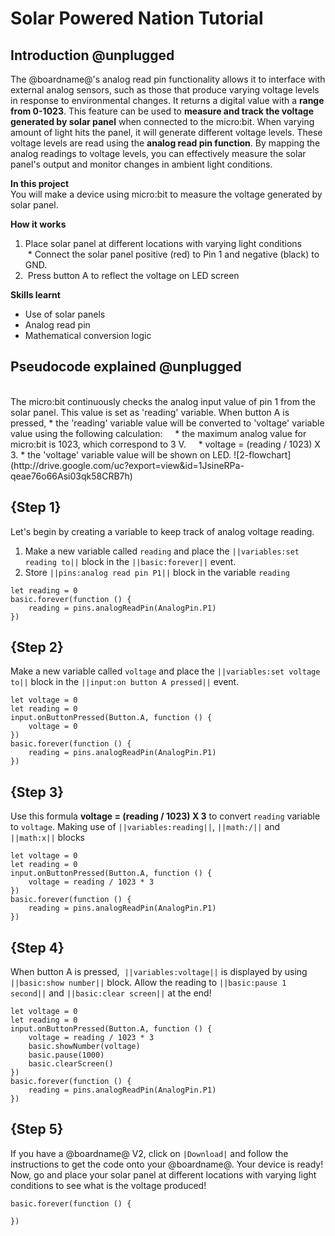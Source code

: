 # Solar Powered Nation Tutorial
## Introduction @unplugged
The @boardname@'s analog read pin functionality allows it to interface with external analog sensors, such as those that produce varying voltage levels in response to environmental changes. It returns a digital value with a **range from 0-1023**. 
This feature can be used to **measure and track the voltage generated by solar panel** when connected to the micro:bit. When varying amount of light hits the panel, it will generate different voltage levels. These voltage levels are read using the **analog read pin function**. By mapping the analog readings to voltage levels, you can effectively measure the solar panel's output and monitor changes in ambient light conditions.


**In this project** <br>
You will make a device using micro:bit to measure the voltage generated by solar panel.

**How it works** <br>
1. Place solar panel at different locations with varying light conditions <br>
 * Connect the solar panel positive (red) to Pin 1 and negative (black) to GND.
2.  Press button A to reflect the voltage on LED screen

**Skills learnt**
- Use of solar panels 
- Analog read pin
- Mathematical conversion logic

## Pseudocode explained @unplugged
 <br>
The micro:bit continuously checks the analog input value of pin 1 from the solar panel. This value is set as 'reading' variable.
When button A is pressed,
* the 'reading' variable value will be converted to 'voltage' variable value using the following calculation: 
    * the maximum analog value for micro:bit is 1023, which correspond to 3 V.
    * voltage = (reading / 1023) X 3.
* the 'voltage' variable value will be shown on LED.
![2-flowchart](http://drive.google.com/uc?export=view&id=1JsineRPa-qeae76o66Asi03qk58CRB7h) 

## {Step 1}
Let's begin by creating a variable to keep track of analog voltage reading.
1. Make a new variable called ``reading`` and place the ``||variables:set reading to||`` block in the ``||basic:forever||`` event.
2. Store ``||pins:analog read pin P1||`` block in the variable ``reading``

```blocks
let reading = 0
basic.forever(function () {
    reading = pins.analogReadPin(AnalogPin.P1)
})
```

## {Step 2}
Make a new variable called ``voltage`` and place the ``||variables:set voltage to||`` block in the ``||input:on button A pressed||`` event.

```blocks
let voltage = 0
let reading = 0
input.onButtonPressed(Button.A, function () {
    voltage = 0
})
basic.forever(function () {
    reading = pins.analogReadPin(AnalogPin.P1)
})
```

## {Step 3}
Use this formula **voltage = (reading / 1023) X 3** to convert ``reading`` variable to ``voltage``.
Making use of ``||variables:reading||``, ``||math:/||`` and ``||math:x||`` blocks

```blocks
let voltage = 0
let reading = 0
input.onButtonPressed(Button.A, function () {
    voltage = reading / 1023 * 3
})
basic.forever(function () {
    reading = pins.analogReadPin(AnalogPin.P1)
})
```

## {Step 4}
When button A is pressed,  ``||variables:voltage||`` is displayed by using ``||basic:show number||`` block. 
Allow the reading to ``||basic:pause 1 second||`` and ``||basic:clear screen||`` at the end! 
```blocks
let voltage = 0
let reading = 0
input.onButtonPressed(Button.A, function () {
    voltage = reading / 1023 * 3
    basic.showNumber(voltage)
    basic.pause(1000)
    basic.clearScreen()
})
basic.forever(function () {
    reading = pins.analogReadPin(AnalogPin.P1)
})
```

## {Step 5}
If you have a @boardname@ V2, click on ``|Download|`` and follow the instructions to get the code
onto your @boardname@. 
Your device is ready! Now, go and place your solar panel at different locations with varying light conditions to see what is the voltage produced!
```template
basic.forever(function () {
    
})
```